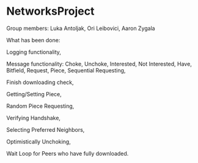 # NetworksProject

Group members: Luka Antoljak, Ori Leibovici, Aaron Zygala

What has been done:

Logging functionality,

Message functionality:
	Choke,
	Unchoke,
	Interested,
	Not Interested,
	Have,
	Bitfield,
	Request,
	Piece,
Sequential Requesting,

Finish downloading check,

Getting/Setting Piece,

Random Piece Requesting,

Verifying Handshake,

Selecting Preferred Neighbors,

Optimistically Unchoking,

Wait Loop for Peers who have fully downloaded.

